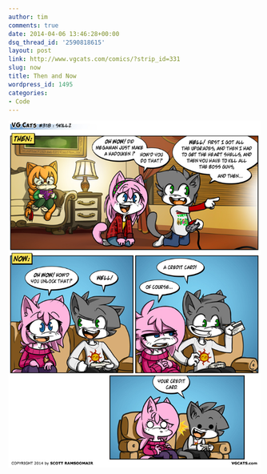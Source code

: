 ```yaml
---
author: tim
comments: true
date: 2014-04-06 13:46:28+00:00
dsq_thread_id: '2590818615'
layout: post
link: http://www.vgcats.com/comics/?strip_id=331
slug: now
title: Then and Now
wordpress_id: 1495
categories:
- Code
---
```


[![140324](/images/2014/04/140324.jpg)](/images/2014/04/140324.jpg)